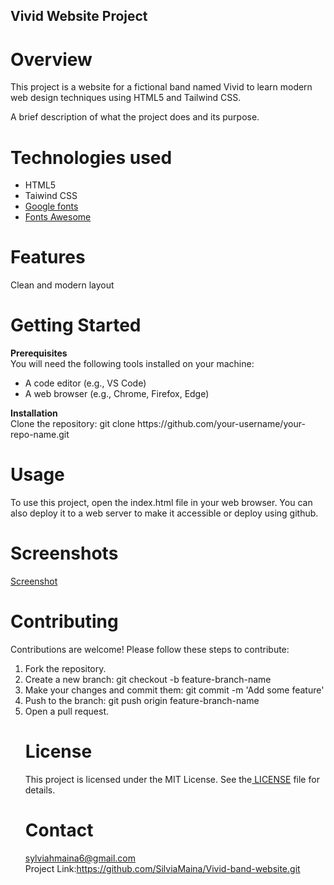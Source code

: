 ## Vivid Website Project
# Overview
This project is a website for a fictional band named Vivid to learn modern web design techniques using HTML5 and Tailwind CSS.

A brief description of what the project does and its purpose.
# Technologies used

<ul>
<li>HTML5</li>
<li>Taiwind CSS</li>
<li><a href="https://fonts.google.com/">Google fonts</a></li>
<li> <a href="https://fontawesome.com/">Fonts Awesome</a></li>
</ul>

# Features
Clean and modern layout

# Getting Started
<b>Prerequisites</b><br>
You will need the following tools installed on your machine:
<ul>
<li>A code editor (e.g., VS Code)</li>
<li>A web browser (e.g., Chrome, Firefox, Edge)</li>
</ul>
<b> Installation</b>
<br>
Clone the repository:
git clone https://github.com/your-username/your-repo-name.git

# Usage
To use this project, open the index.html file in your web browser. You can also deploy it to a web server to make it accessible or deploy using github.

# Screenshots
<a href="/assets/screenshot 2.PNG"> Screenshot</a>
# Contributing
Contributions are welcome! Please follow these steps to contribute:
<ol>
  <li>Fork the repository.</li>
<li>Create a new branch: git checkout -b feature-branch-name</li>
<li>Make your changes and commit them: git commit -m 'Add some feature'</li>
<li>Push to the branch: git push origin feature-branch-name</li>
<li>Open a pull request.</li>

# License
This project is licensed under the MIT License. See the<a href="LICENSE"> LICENSE</a> file for details.
# Contact
sylviahmaina6@gmail.com<br>
Project Link:https://github.com/SilviaMaina/Vivid-band-website.git
